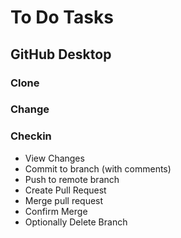 # To Do Tasks
## GitHub Desktop
### Clone
### Change
### Checkin
- View Changes
- Commit to branch (with comments)
- Push to remote branch
- Create Pull Request
- Merge pull request
- Confirm Merge
- Optionally Delete Branch
